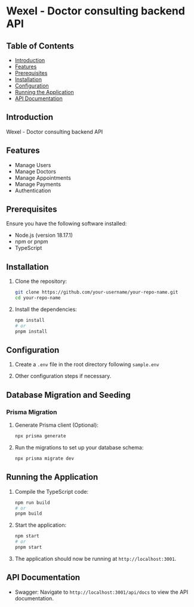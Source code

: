 # Wexel - Doctor consulting backend API

## Table of Contents
- [Introduction](#introduction)
- [Features](#features)
- [Prerequisites](#prerequisites)
- [Installation](#installation)
- [Configuration](#configuration)
- [Running the Application](#running-the-application)
- [API Documentation](#api-documentation)

## Introduction
Wexel - Doctor consulting backend API

## Features
- Manage Users
- Manage Doctors
- Manage Appointments
- Manage Payments
- Authentication

## Prerequisites
Ensure you have the following software installed:
- Node.js (version 18.17.1)
- npm or pnpm
- TypeScript

## Installation
1. Clone the repository:
    ```bash
    git clone https://github.com/your-username/your-repo-name.git
    cd your-repo-name
    ```

2. Install the dependencies:
    ```bash
    npm install
    # or
    pnpm install
    ```

## Configuration
1. Create a `.env` file in the root directory following `sample.env`
   
2. Other configuration steps if necessary.

## Database Migration and Seeding
### Prisma Migration
1. Generate Prisma client (Optional):
    ```bash
    npx prisma generate
    ```

2. Run the migrations to set up your database schema:
    ```bash
    npx prisma migrate dev

## Running the Application
1. Compile the TypeScript code:
    ```bash
    npm run build
    # or
    pnpm build
    ```

2. Start the application:
    ```bash
    npm start
    # or
    pnpm start
    ```

3. The application should now be running at `http://localhost:3001`.

## API Documentation
- Swagger: Navigate to `http://localhost:3001/api/docs` to view the API documentation.


